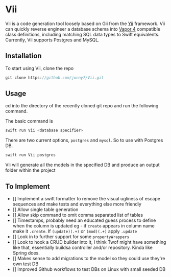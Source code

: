 # Vii

Vii is a code generation tool loosely based on Gii from the [Yii](https://github.com/yiisoft/yii2) framework. Vii can quickly reverse engineer a database schema into [Vapor 4](https://github.com/vapor) compatible class definitions, including matching SQL data types to Swift equivalents. Currently, Vii supports Postgres and MySQL. 

## Installation
To start using Vii, clone the repo

```swift
git clone https://github.com/jonny7/Vii.git
```

## Usage
cd into the directory of the recently cloned git repo and run the following command.

The basic command is
```swift
swift run Vii <database specifier>
```

There are two current options, `postgres` and `mysql`. 
So to use with Postgres DB.

```swift
swift run Vii postgres
```

Vii will generate all the models in the specified DB and produce an output folder within the project

## To Implement

- [] Implement a swift formatter to remove the visual ugliness of escape sequences and make tests and everything else more friendly
- [] Allow single table generation
- [] Allow skip command to omit comma separated list of tables
- [] Timestamps, probably need an educated guess process to define when the column is updated eg - if `create` appears in column name make it `.create`. If `(update)(.+)` or `(mod)(.+)` apply `.update`
- [] Look in to further support for some `propertyWrappers`
- [] Look to hook a CRUD builder into it, I think Twof might have something like that, essentially buildsa controller and/or repository. Kinda like Spring does.
- [] Makes sense to add migrations to the model so they could use they're own test DB
- [] Improved Github workflows to test DBs on Linux with small seeded DB
